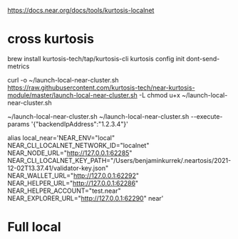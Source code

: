 https://docs.near.org/docs/tools/kurtosis-localnet

# cross kurtosis
brew install kurtosis-tech/tap/kurtosis-cli
kurtosis config init dont-send-metrics

curl -o ~/launch-local-near-cluster.sh https://raw.githubusercontent.com/kurtosis-tech/near-kurtosis-module/master/launch-local-near-cluster.sh -L
chmod u+x ~/launch-local-near-cluster.sh

~/launch-local-near-cluster.sh
~/launch-local-near-cluster.sh --execute-params '{"backendIpAddress":"1.2.3.4"}'


alias local_near='NEAR_ENV="local" NEAR_CLI_LOCALNET_NETWORK_ID="localnet" NEAR_NODE_URL="http://127.0.0.1:62285" NEAR_CLI_LOCALNET_KEY_PATH="/Users/benjaminkurrek/.neartosis/2021-12-02T13.37.41/validator-key.json" NEAR_WALLET_URL="http://127.0.0.1:62292" NEAR_HELPER_URL="http://127.0.0.1:62286" NEAR_HELPER_ACCOUNT="test.near" NEAR_EXPLORER_URL="http://127.0.0.1:62290" near'


# Full local
